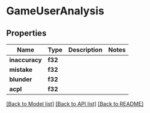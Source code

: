 # GameUserAnalysis

## Properties

Name | Type | Description | Notes
------------ | ------------- | ------------- | -------------
**inaccuracy** | **f32** |  | 
**mistake** | **f32** |  | 
**blunder** | **f32** |  | 
**acpl** | **f32** |  | 

[[Back to Model list]](../README.md#documentation-for-models) [[Back to API list]](../README.md#documentation-for-api-endpoints) [[Back to README]](../README.md)


